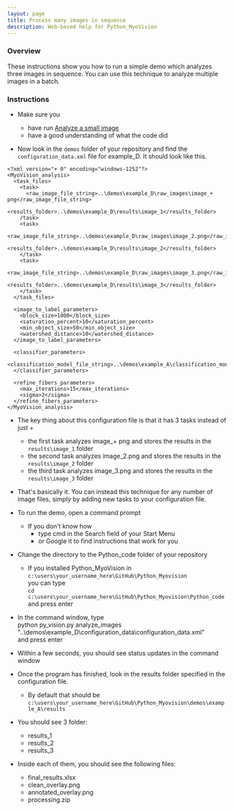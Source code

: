 ```yaml
---
layout: page
title: Process many images in sequence
description: Web-based help for Python_MyoVision
---
```


### Overview

These instructions show you how to run a simple demo which analyzes three images in sequence. You can use this technique to analyze multiple images in a batch.

### Instructions

+  Make sure you
   + have run [Analyze a small image](../analyze-a-small-image/analyze-a-small-image.html)
   + have a good understanding of what the code did

+  Now look in the `demos` folder of your repository and find the `configuration_data.xml` file for example_D. It should look like this.

~~~~
<?xml version="+ 0" encoding="windows-1252"?>
<MyoVision_analysis>
  <task_files>
    <task>
      <raw_image_file_string>..\demos\example_D\raw_images\image_+ png</raw_image_file_string>
      <results_folder>..\demos\example_D\results\image_1</results_folder>
    /task>
    <task>
      <raw_image_file_string>..\demos\example_D\raw_images\image_2.png</raw_image_file_string>
      <results_folder>..\demos\example_D\results\image_2</results_folder>
    </task>
    <task>
      <raw_image_file_string>..\demos\example_D\raw_images\image_3.png</raw_image_file_string>
      <results_folder>..\demos\example_D\results\image_3</results_folder>
    </task>
  </task_files>
  
  <image_to_label_parameters>
    <block_size>1000</block_size>
    <saturation_percent>10</saturation_percent>
    <min_object_size>50</min_object_size>
    <watershed_distance>10</watershed_distance>
  </image_to_label_parameters>

  <classifier_parameters>
    <classification_model_file_string>..\demos\example_A\classification_model\classification_model.svc</classification_model_file_string>
  </classifier_parameters>
  
  <refine_fibers_parameters>
    <max_iterations>15</max_iterations>
    <sigma>2</sigma>
  </refine_fibers_parameters>
</MyoVision_analysis>
~~~~

+  The key thing about this configuration file is that it has 3 tasks instead of just + 
   + the first task analyzes image_+ png and stores the results in the `results\image_1` folder
   + the second task analyzes image_2.png and stores the results in the `results\image_2` folder
   + the third task analyzes image_3.png and stores the results in the `results\image_3` folder

+  That's basically it. You can instead this technique for any number of image files, simply by adding new tasks to your configuration file.

+  To run the demo, open a command prompt
   + If you don't know how
     + type cmd in the Search field of your Start Menu
     + or Google it to find instructions that work for you

+  Change the directory to the Python_code folder of your repository
   + If you installed Python_MyoVision in `c:\users\your_username_here\GitHub\Python_Myovision`  
you can type  
`cd c:\users\your_username_here\GitHub\Python_Myovision\Python_code`  
and press enter

+  In the command window, type  
python py_vision.py analyze_images "..\demos\example_D\configuration_data\configuration_data.xml"  
and press enter

+  Within a few seconds, you should see status updates in the command window

+  Once the program has finished, look in the results folder specified in the configuration file.
   + By default that should be  
`c:\users\your_username_here\GitHub\Python_Myovision\demos\example_A\results`  

+  You should see 3 folder:
   + results_1
   + results_2
   + results_3
   
+  Inside each of them, you should see the following files:
   + final_results.xlsx
   + clean_overlay.png
   + annotated_overlay.png
   + processing.zip

